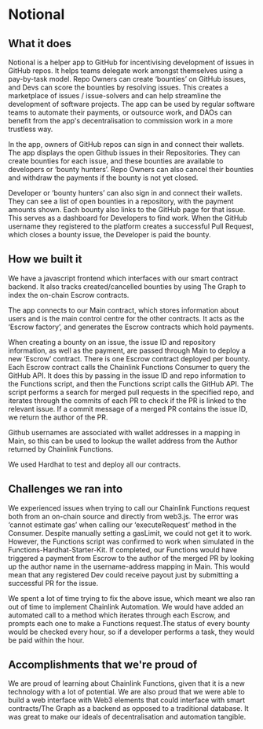 # Notional

## What it does

Notional is a helper app to GitHub for incentivising development of issues in GitHub repos. It helps teams delegate work amongst themselves using a pay-by-task model. Repo Owners can create ‘bounties’ on GitHub issues, and Devs can score the bounties by resolving issues. This creates a marketplace of issues / issue-solvers and can help streamline the development of software projects. The app can be used by regular software teams to automate their payments, or outsource work, and DAOs can benefit from the app's decentralisation to commission work in a more trustless way.

In the app, owners of GitHub repos can sign in and connect their wallets. The app displays the open Github issues in their Repositories. They can create bounties for each issue, and these bounties are available to developers or ‘bounty hunters’. Repo Owners can also cancel their bounties and withdraw the payments if the bounty is not yet closed.

Developer or ‘bounty hunters’ can also sign in and connect their wallets. They can see a list of open bounties in a repository, with the payment amounts shown. Each bounty also links to the GitHub page for that issue. This serves as a dashboard for Developers to find work. When the GitHub username they registered to the platform creates a successful Pull Request, which closes a bounty issue, the Developer is paid the bounty.

## How we built it

We have a javascript frontend which interfaces with our smart contract backend. It also tracks created/cancelled bounties by using The Graph to index the on-chain Escrow contracts.

The app connects to our Main contract, which stores information about users and is the main control centre for the other contracts. It acts as the ‘Escrow factory’, and generates the Escrow contracts which hold payments.

When creating a bounty on an issue, the issue ID and repository information, as well as the payment, are passed through Main to deploy a new ‘Escrow’ contract. There is one Escrow contract deployed per bounty. Each Escrow contract calls the Chainlink Functions Consumer to query the GitHub API. It does this by passing in the issue ID and repo information to the Functions script, and then the Functions script calls the GitHub API. The script performs a search for merged pull requests in the specified repo, and iterates through the commits of each PR to check if the PR is linked to the relevant issue. If a commit message of a merged PR contains the issue ID, we return the author of the PR.

Github usernames are associated with wallet addresses in a mapping in Main, so this can be used to lookup the wallet address from the Author returned by Chainlink Functions.

We used Hardhat to test and deploy all our contracts.

## Challenges we ran into

We experienced issues when trying to call our Chainlink Functions request both from an on-chain source and directly from web3.js. The error was ‘cannot estimate gas’ when calling our ‘executeRequest’ method in the Consumer. Despite manually setting a gasLimit, we could not get it to work. However, the Functions script was confirmed to work when simulated in the Functions-Hardhat-Starter-Kit. If completed, our Functions would have triggered a payment from Escrow to the author of the merged PR by looking up the author name in the username-address mapping in Main. This would mean that any registered Dev could receive payout just by submitting a successful PR for the issue.

We spent a lot of time trying to fix the above issue, which meant we also ran out of time to implement Chainlink Automation. We would have added an automated call to a method which iterates through each Escrow, and prompts each one to make a Functions request.The status of every bounty would be checked every hour, so if a developer performs a task, they would be paid within the hour.

## Accomplishments that we're proud of

We are proud of learning about Chainlink Functions, given that it is a new technology with a lot of potential. We are also proud that we were able to build a web interface with Web3 elements that could interface with smart contracts/The Graph as a backend as opposed to a traditional database. It was great to make our ideals of decentralisation and automation tangible.
